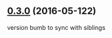 ## [0.3.0](git+https://github.com/littlebee/node-libgit2-log-utils.git/compare/0.0.0...0.3.0) (2016-05-122)
version bumb to sync with siblings
